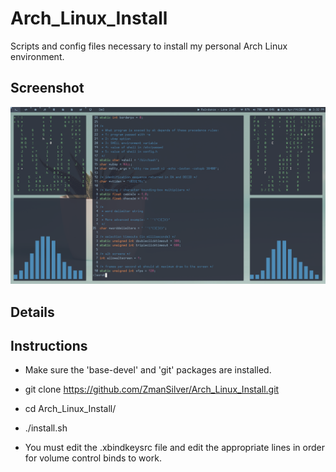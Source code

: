 # Arch_Linux_Install
Scripts and config files necessary to install my personal Arch Linux environment.

## Screenshot

![Screenshot](https://github.com/ZmanSilver/silver-st/blob/master/screen.png)

## Details


## Instructions

-	Make sure the 'base-devel' and 'git' packages are installed.

-	git clone https://github.com/ZmanSilver/Arch_Linux_Install.git
-	cd Arch_Linux_Install/
-	./install.sh
-	You must edit the .xbindkeysrc file and edit the appropriate lines in order for volume control binds to work.
